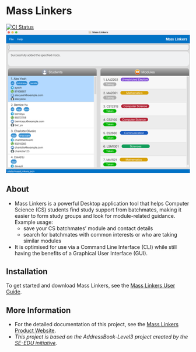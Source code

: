 # Mass Linkers
[![CI Status](https://github.com/AY2223S1-CS2103T-T11-4/tp/workflows/Java%20CI/badge.svg)](https://github.com/AY2223S1-CS2103T-T11-4/tp/actions)
![](docs/images/Ui.png)
## About
* Mass Linkers is a powerful Desktop application tool that helps Computer Science (CS) students find study support from batchmates, making it easier to form study groups and look for module-related guidance.<br>
  Example usage:
  * save your CS batchmates’ module and contact details
  * search for batchmates with common interests or who are taking similar modules
* It is optimised for use via a Command Line Interface (CLI) while still having the benefits of a Graphical User Interface (GUI).

## Installation
To get started and download Mass Linkers, see the [Mass Linkers User Guide](https://ay2223s1-cs2103t-t11-4.github.io/tp/UserGuide.html).

## More Information
* For the detailed documentation of this project, see the [Mass Linkers Product Website](https://ay2223s1-cs2103t-t11-4.github.io/tp/).
* _This project is based on the AddressBook-Level3 project created by the [SE-EDU initiative](https://se-education.org)._
